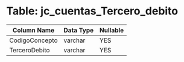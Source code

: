 # Table: jc_cuentas_Tercero_debito

| Column Name | Data Type | Nullable |
|-------------|-----------|----------|
| CodigoConcepto | varchar | YES |
| TerceroDebito | varchar | YES |
